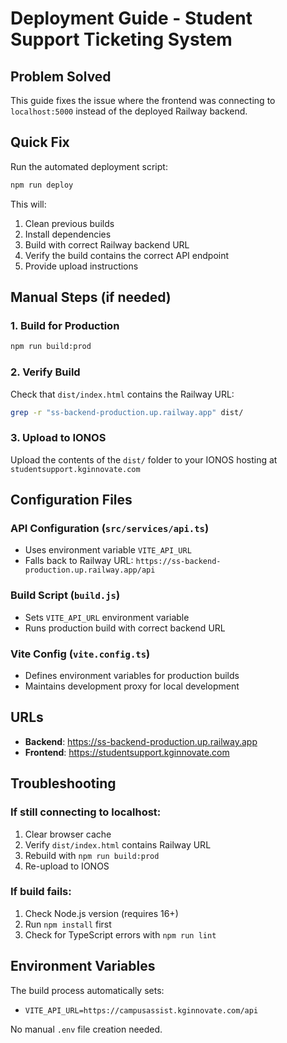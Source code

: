 # Deployment Guide - Student Support Ticketing System

## Problem Solved
This guide fixes the issue where the frontend was connecting to `localhost:5000` instead of the deployed Railway backend.

## Quick Fix
Run the automated deployment script:
```bash
npm run deploy
```

This will:
1. Clean previous builds
2. Install dependencies
3. Build with correct Railway backend URL
4. Verify the build contains the correct API endpoint
5. Provide upload instructions

## Manual Steps (if needed)

### 1. Build for Production
```bash
npm run build:prod
```

### 2. Verify Build
Check that `dist/index.html` contains the Railway URL:
```bash
grep -r "ss-backend-production.up.railway.app" dist/
```

### 3. Upload to IONOS
Upload the contents of the `dist/` folder to your IONOS hosting at `studentsupport.kginnovate.com`

## Configuration Files

### API Configuration (`src/services/api.ts`)
- Uses environment variable `VITE_API_URL`
- Falls back to Railway URL: `https://ss-backend-production.up.railway.app/api`

### Build Script (`build.js`)
- Sets `VITE_API_URL` environment variable
- Runs production build with correct backend URL

### Vite Config (`vite.config.ts`)
- Defines environment variables for production builds
- Maintains development proxy for local development

## URLs
- **Backend**: https://ss-backend-production.up.railway.app
- **Frontend**: https://studentsupport.kginnovate.com

## Troubleshooting

### If still connecting to localhost:
1. Clear browser cache
2. Verify `dist/index.html` contains Railway URL
3. Rebuild with `npm run build:prod`
4. Re-upload to IONOS

### If build fails:
1. Check Node.js version (requires 16+)
2. Run `npm install` first
3. Check for TypeScript errors with `npm run lint`

## Environment Variables
The build process automatically sets:
- `VITE_API_URL=https://campusassist.kginnovate.com/api`

No manual `.env` file creation needed.
